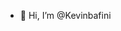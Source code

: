 - 👋 Hi, I’m @Kevinbafini


<!---
Kevinbafini/Kevinbafini is a ✨ special ✨ repository because its `README.md` (this file) appears on your GitHub profile.
You can click the Preview link to take a look at your changes.
--->
